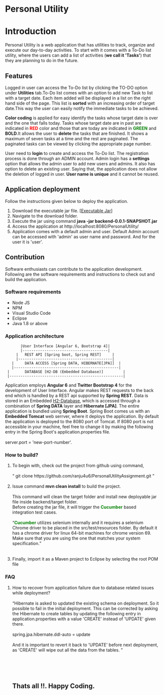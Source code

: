# Personal Utility

Introduction
============
<p>Personal Utility is a web application that has utilities to track, organize and execute our day-to-day activities. To start with it comes with a To-Do list utility, where the users can add a list of activities (<b>we call it 'Tasks'</b>) that they are planning to do in the future.</p>

Features
--------
<p>Logged in user can access the To-Do list by clicking the TO-DO option under <b>Utilities</b> tab.To-Do list comes with an option to add new Task to list with a target date. Each item added will be displayed in a list on the right hand side of the page. This list is <b>sorted</b>  with an increasing order of target date.This way the user can easily notify the immediate tasks to be achieved.</p>

<p><b>Color coding</b> is applied for easy identify the tasks whose target date is over and the one that falls today. Tasks whose target date are in past are indicated in <span style="color:red"><b>RED</b></span> color and those that are today are indicated in <span style="color:green"><b>GREEN</b></span> and <b>BOLD</b>.It allows the user to <b>delete</b> the tasks that  are finished. It shows a maximum of seven tasks at a time and the rest are paginated. The paginated tasks can be viewed by clicking the appropriate page number.</p>

<p>User need to <b>login</b> to create and access the To-Do list. The registration process is done through an ADMIN account. Admin login has a <b>settings</b> option that allows the admin user to add new users and admins. It also has option to delete an existing user. Saying that, the application does not allow the deletion of logged in user. <b>User name is unique</b> and it cannot be reused.</p>

Application deployment
-----------------------
Follow the instructions given below to deploy the application.
<ol>
<li> Download the executable jar file. [<a href="https://github.com/ranju4u6/PersonalUtilityAssignment/blob/master/backend/target/backend-0.0.1-SNAPSHOT.jar">Executable Jar</a>]</li>
<li> Navigate to the download folder.</li>
<li> Execute the jar using command <b>java -jar backend-0.0.1-SNAPSHOT.jar</b></li>
<li>Access the application at http://localhost:8080/PersonalUtility/ </li>
<li>Application comes with a default admin and user. Default Admin account can be accessed with 'admin' as user name and password. And for the user it is 'user'.</li>
</ol>

Contribution
------------------
Software enthusiasts can contribute to the application development. Following are the software requirements and instructions to check out and build the application.

<h3>Software requirements</h3>
<ul>
<li>Node JS</li>
<li>NPM</li>
<li>Visual Studio Code</li>
<li>Eclipse</li>
<li>Java 1.8 or above</li>
</ul>

<h3>Application architecture</h3>

           |User Interface [Angular 6, Bootstrap 4]|
           |---------------------------------------|
         |   REST API [Spring boot, Spring REST]     |
         |-------------------------------------------|
       |     DATA ACCESS [Spring DATA, HIBERNATE[JPA]]  |
       |------------------------------------------------|
     |       DATABASE [H2-DB (Embedded Database)]         |
     |----------------------------------------------------|  
     
Application employs <b>Angular 6</b> and <b>Twitter Bootstrap 4</b> for the development of User Interface. Angular makes REST requests to the back end which is handled by a REST api supported by <b>Spring REST</b>. Data is stored in an Embedded <a href="http://www.h2database.com/">H2-Database</a>, which is accessed through a combination of <b>Spring DATA</b> layer and <b>Hibernate [JPA]</b>. The entire application is bundled using <b>Spring Boot</b>. Spring Boot comes us with an <b>Embedded Tomcat</b> web serrver, where it deploys the application. By default the application is deployed to the 8080 port of Tomcat. If 8080 port is not accessible in your machine, feel free to change it by making the following entry in the Spring Boot's application.properties file. <br><br>
server.port = 'new-port-number'.
     
<h3>How to build?</h3> 
<ol>    
<li>To begin with, check out the project from github using command, <br/><br/>
<q> git clone https://github.com/ranju4u6/PersonalUtilityAssignment.git </q><br><br> </li>
<li>Issue command <b>mvn clean install</b> to build the project.<br><br>
This command will clean the target folder and install new deployable jar file inside backend/target folder. <br> Before creating the jar file, it will trigger the <span style="color:green"><b>Cucumber</b></span> based integration test cases. <br><br>
<q><span style="color:green"><b>Cucumber</b></span> utilizes selenium internally and it requires a selenium Chrome driver to be placed in the src/test/resources folder. By default it has a chrome driver for linux 64-bit machines for chrome version 69. Make sure that you are using the one that matches your system specification.</q></li><br><br>
<li>Finally, import it as a Maven project to Eclipse by selecting the root POM file</li>
</ol>

<h3>FAQ</h3>
<ol>

<li>How to recover from application failure due to database related issues while deployment?<br><br>
<q>Hibernate is asked to updated the existing schema on deployment. So it possible to fail in the initial deployment. This can be corrected by asking the Hibernate to create tables by updating the following entry in application.properties with a value 'CREATE' instead of 'UPDATE' given there.<br><br>
spring.jpa.hibernate.ddl-auto = update <br><br>
And it is important to revert it back to 'UPDATE' before next deployment, as 'CREATE' will wipe out all the data from the tables.
</q> 
</li>
<br><br><br><br>

<h2>Thats all !!. Happy Coding.<h2>


</ol>



